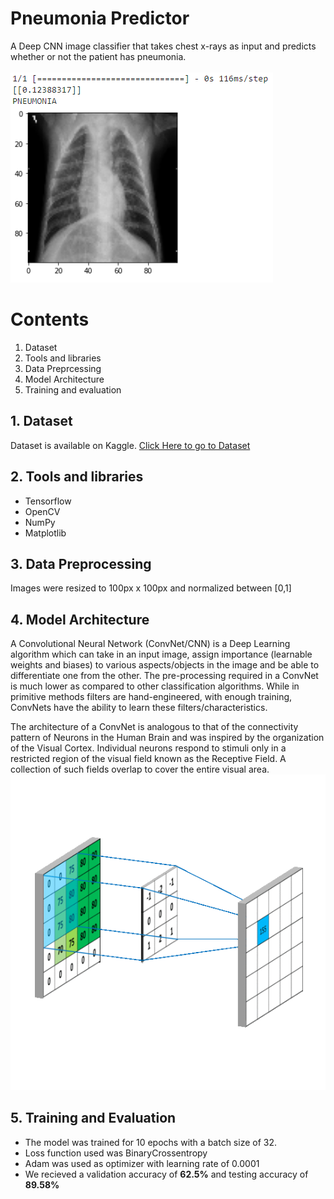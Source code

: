 # Pneumonia Predictor
A Deep CNN image classifier that takes chest x-rays as input and predicts whether or not the patient has pneumonia.<br><br>
![Prediction Plot](https://github.com/niyarrbarman/pneumonia/blob/main/images/prediction.png)
# Contents
1. Dataset<br/>
2. Tools and libraries<br/>
3. Data Preprcessing<br/>
4. Model Architecture<br/>
5. Training and evaluation<br/>

## 1. Dataset
Dataset is available on Kaggle. [Click Here to go to Dataset](https://www.kaggle.com/datasets/paultimothymooney/chest-xray-pneumonia)
## 2. Tools and libraries
- Tensorflow
- OpenCV
- NumPy
- Matplotlib
## 3. Data Preprocessing
Images were resized to 100px x 100px and normalized between [0,1]
## 4. Model Architecture
A Convolutional Neural Network (ConvNet/CNN) is a Deep Learning algorithm which can take in an input image, assign importance (learnable weights and biases) to various aspects/objects in the image and be able to differentiate one from the other. The pre-processing required in a ConvNet is much lower as compared to other classification algorithms. While in primitive methods filters are hand-engineered, with enough training, ConvNets have the ability to learn these filters/characteristics.

The architecture of a ConvNet is analogous to that of the connectivity pattern of Neurons in the Human Brain and was inspired by the organization of the Visual Cortex. Individual neurons respond to stimuli only in a restricted region of the visual field known as the Receptive Field. A collection of such fields overlap to cover the entire visual area.
![CNN](https://github.com/niyarrbarman/pneumonia/blob/main/images/cnn.gif)
## 5. Training and Evaluation
- The model was trained for 10 epochs with a batch size of 32.
- Loss function used was BinaryCrossentropy
- Adam was used as optimizer with learning rate of 0.0001
- We recieved a validation accuracy of **62.5%** and testing accuracy of **89.58%** 
